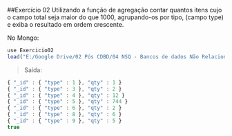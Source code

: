 ##Exercício 02
Utilizando a função de agregação contar quantos itens cujo o campo total seja maior do que 1000, agrupando-os por tipo, (campo type) e exiba o resultado em ordem crescente.

No Mongo:
```javascript
use Exercicio02
load("E:/Google Drive/02 Pós CDBD/04 NSQ - Bancos de dados Não Relacionais/01 Aulas/03 Aula 03/Exercicio02.js")
```

>Saída:
```javascript
{ "_id" : { "type" : 1 }, "qty" : 1 }
{ "_id" : { "type" : 3 }, "qty" : 2 }
{ "_id" : { "type" : 4 }, "qty" : 12 }
{ "_id" : { "type" : 5 }, "qty" : 744 }
{ "_id" : { "type" : 6 }, "qty" : 2 }
{ "_id" : { "type" : 8 }, "qty" : 6 }
{ "_id" : { "type" : 9 }, "qty" : 5 }
true
```
